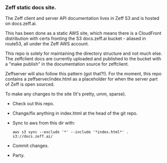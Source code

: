 ### Zeff static docs site.

The Zeff client and server API documentation lives in Zeff S3 and is
hosted on docs.zeff.ai.

This has been done as a static AWS site, which means there is a CloudFront
distribution with certs fronting the S3 docs.zeff.ai bucket - aliased 
in route53, all under the Zeff AWS account.

This repo is solely for maintaining the directory structure and not much else.
The zeffclient docs are currently uploaded and published to the bucket with
a "make publish" in the documentation source for zeffclient.

Zeffserver will also follow this pattern (got that?!). For the moment, this repo contains
a zeffserver/index.html as a placeholder for when the server part of Zeff is
open sourced.

To make any changes to the site (It's pretty, umm, sparse).
* Check out this repo.
* Change/fix anything in index.html at the head of the git repo.
* Sync to aws from this dir with:

    `aws s3 sync --exclude '*' --include '*index.html*' . s3://docs.zeff.ai/`

* Commit changes. 
* Party.
